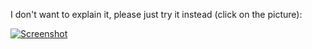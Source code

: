 
I don't want to explain it, please just try it instead (click on the picture):

[![Screenshot](https://nipatsku.github.io/yesorno/screenshot.png)](https://nipatsku.github.io/yesorno/)